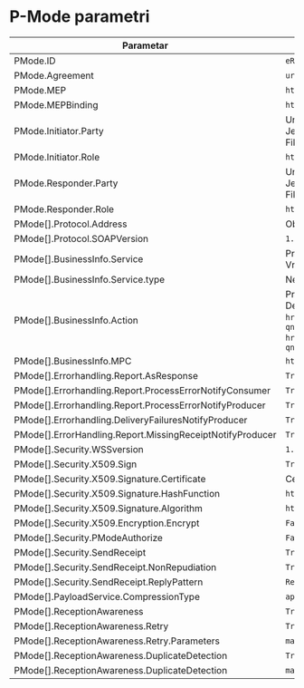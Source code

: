 # P-Mode parametri

| Parametar                                                 | Vrijednost                                                                                                                                                                                                                                                                                                                                                                                                                                                                                                                                                                   |
|-----------------------------------------------------------|------------------------------------------------------------------------------------------------------------------------------------------------------------------------------------------------------------------------------------------------------------------------------------------------------------------------------------------------------------------------------------------------------------------------------------------------------------------------------------------------------------------------------------------------------------------------------|
| PMode.ID                                                  | `eRacun`                                                                                                                                                                                                                                                                                                                                                                                                                                                                                                                                                                     |
| PMode.Agreement                                           | `urn:fdc:eracun.hr:2023:agreements:ap_provider`                                                                                                                                                                                                                                                                                                                                                                                                                                                                                                                              |
| PMode.MEP                                                 | `http://docs.oasis-open.org/ebxmlmsg/ebms/v3.0/ns/core/200704/oneWay`                                                                                                                                                                                                                                                                                                                                                                                                                                                                                                        |
| PMode.MEPBinding                                          | `http://docs.oasis-open.org/ebxml-msg/ebms/v3.0/ns/core/200704/push`                                                                                                                                                                                                                                                                                                                                                                                                                                                                                                         |
| PMode.Initiator.Party                                     | Unosi se u Pmode za pošiljatelja:<br/> Jedan PartyId sa vrijednosti Subject CNAME iz certifikata pristupne točke, npr. HR11111111111_1000000100 (u formatu HR<OIB>)<br/>Fiksna vrijednost za partyIdType `urn:fdc:eRacun.hr:2023:identifiers:ap`                                                                                                                                                                                                                                                                                                                             |
| PMode.Initiator.Role                                      | `http://docs.oasis-open.org/ebxmlmsg/ebms/v3.0/ns/core/200704/initiator`                                                                                                                                                                                                                                                                                                                                                                                                                                                                                                     |
| PMode.Responder.Party                                     | Unosi se u Pmode za primatelja:<br/> Jedan PartyId sa vrijednosti Subject CNAME iz certifikata pristupne točke, npr. HR11111111111_1000000100 (u formatu HR<OIB>)<br/>Fiksna vrijednost za partyIdType `urn:fdc:eRacun.hr:2023:identifiers:ap`                                                                                                                                                                                                                                                                                                                               |
| PMode.Responder.Role                                      | `http://docs.oasis-open.org/ebxmlmsg/ebms/v3.0/ns/core/200704/responder`                                                                                                                                                                                                                                                                                                                                                                                                                                                                                                     |
| PMode[].Protocol.Address                                  | Obavezno, https URL primatelja                                                                                                                                                                                                                                                                                                                                                                                                                                                                                                                                               |
| PMode[].Protocol.SOAPVersion                              | `1.2`                                                                                                                                                                                                                                                                                                                                                                                                                                                                                                                                                                        |
| PMode[].BusinessInfo.Service                              | Predefinirana vrijednost identifikatora procesa za slanje eRačuna - `hrBillingService`<br/>Vrijednost: `urn:fdc:eracun.hr:2023:processId`                                                                                                                                                                                                                                                                                                                                                                                                                                    |
| PMode[].BusinessInfo.Service.type                         | Ne unosi se                                                                                                                                                                                                                                                                                                                                                                                                                                                                                                                                                                  |
| PMode[].BusinessInfo.Action                               | Predefinirana vrijednost identifikatora tipa dokumenta za eRačun formatirana po slijedećem: «scheme id»::«document type id value»<br/>Definirana su dva tipa:<br/>`hrBillingInvoiceAction` - `busdox-docid-qns::urn:oasis:names:specification:ubl:schema:xsd:Invoice2::Invoice##urn:cen.eu:en16931:2017#compliant#urn:fdc:peppol.eu:2017:poacc:billing:3.0::2.1`<br/>`hrBillingCreditNoteAction` – `busdox-docid-qns::urn:oasis:names:specification:ubl:schema:xsd:CreditNote2::CreditNote##urn:cen.eu:en16931:2017#compliant#urn:fdc:peppol.eu:2017:poacc:billing:3.0::2.1` |
| PMode[].BusinessInfo.MPC                                  | `http://docs.oasisopen.org/ebxml-msg/ebms/v3.0/ns/core/200704/defaultMPC`                                                                                                                                                                                                                                                                                                                                                                                                                                                                                                    |
| PMode[].Errorhandling.Report.AsResponse                   | `True`                                                                                                                                                                                                                                                                                                                                                                                                                                                                                                                                                                       |
| PMode[].Errorhandling.Report.ProcessErrorNotifyConsumer   | `True`                                                                                                                                                                                                                                                                                                                                                                                                                                                                                                                                                                       |
| PMode[].Errorhandling.Report.ProcessErrorNotifyProducer   | `True`                                                                                                                                                                                                                                                                                                                                                                                                                                                                                                                                                                       |
| PMode[].Errorhandling.DeliveryFailuresNotifyProducer      | `True`                                                                                                                                                                                                                                                                                                                                                                                                                                                                                                                                                                       |
| PMode[].ErrorHandling.Report.MissingReceiptNotifyProducer | `True`                                                                                                                                                                                                                                                                                                                                                                                                                                                                                                                                                                       |
| PMode[].Security.WSSversion                               | `1.1.1`                                                                                                                                                                                                                                                                                                                                                                                                                                                                                                                                                                      |
| PMode[].Security.X509.Sign                                | `True`                                                                                                                                                                                                                                                                                                                                                                                                                                                                                                                                                                       |
| PMode[].Security.X509.Signature.Certificate               | Certifikat pristupne točke pošiljatelja                                                                                                                                                                                                                                                                                                                                                                                                                                                                                                                                      |
| PMode[].Security.X509.Signature.HashFunction              | `https://www.w3.org/TR/xmlenc-core1/`                                                                                                                                                                                                                                                                                                                                                                                                                                                                                                                                        |
| PMode[].Security.X509.Signature.Algorithm                 | `https://www.ietf.org/internet-drafts/draft-eastlake-additional-xmlsec-uris-00.txt`                                                                                                                                                                                                                                                                                                                                                                                                                                                                                          |
| PMode[].Security.X509.Encryption.Encrypt                  | `False`                                                                                                                                                                                                                                                                                                                                                                                                                                                                                                                                                                      |
| PMode[].Security.PModeAuthorize                           | `False`                                                                                                                                                                                                                                                                                                                                                                                                                                                                                                                                                                      |
| PMode[].Security.SendReceipt                              | `True`                                                                                                                                                                                                                                                                                                                                                                                                                                                                                                                                                                       |
| PMode[].Security.SendReceipt.NonRepudiation               | `True`                                                                                                                                                                                                                                                                                                                                                                                                                                                                                                                                                                       |
| PMode[].Security.SendReceipt.ReplyPattern                 | `Response`                                                                                                                                                                                                                                                                                                                                                                                                                                                                                                                                                                   |
| PMode[].PayloadService.CompressionType                    | `application/gzip`                                                                                                                                                                                                                                                                                                                                                                                                                                                                                                                                                           |
| PMode[].ReceptionAwareness                                | `True`                                                                                                                                                                                                                                                                                                                                                                                                                                                                                                                                                                       |
| PMode[].ReceptionAwareness.Retry                          | `True`                                                                                                                                                                                                                                                                                                                                                                                                                                                                                                                                                                       |
| PMode[].ReceptionAwareness.Retry.Parameters               | `maxretries=10, period=3000`                                                                                                                                                                                                                                                                                                                                                                                                                                                                                                                                                 |
| PMode[].ReceptionAwareness.DuplicateDetection             | `True`                                                                                                                                                                                                                                                                                                                                                                                                                                                                                                                                                                       |
| PMode[].ReceptionAwareness.DuplicateDetection             | `maxsize=10Mb, checkwindow=7D`                                                                                                                                                                                                                                                                                                                                                                                                                                                                                                                                               |

